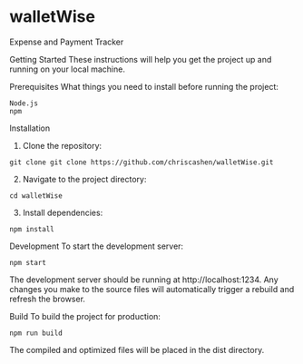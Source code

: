 # walletWise
Expense and Payment Tracker


Getting Started
These instructions will help you get the project up and running on your local machine.

Prerequisites
What things you need to install before running the project:
```
Node.js
npm
```
Installation
1. Clone the repository:
```
git clone git clone https://github.com/chriscashen/walletWise.git
```
2. Navigate to the project directory:
```
cd walletWise
```
3. Install dependencies:
```
npm install
```

Development
To start the development server:
```
npm start
```
The development server should be running at http://localhost:1234. Any changes you make to the source files will automatically trigger a rebuild and refresh the browser.

Build
To build the project for production:
```
npm run build
```
The compiled and optimized files will be placed in the dist directory.
